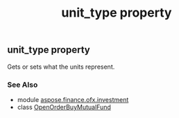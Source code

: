 ﻿---
title: unit_type property
second_title: Aspose.Finance for Python via .NET API References
description: 
type: docs
weight: 50
url: /python-net/aspose.finance.ofx.investment/openorderbuymutualfund/unit_type/
is_root: false
---

## unit_type property


Gets or sets what the units represent.

### See Also
* module [aspose.finance.ofx.investment](../../)
* class [OpenOrderBuyMutualFund](/finance/python-net/aspose.finance.ofx.investment/openorderbuymutualfund)
